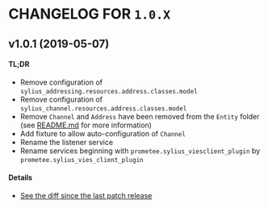 # CHANGELOG FOR `1.0.X`

## v1.0.1 (2019-05-07)

#### TL;DR

- Remove configuration of `sylius_addressing.resources.address.classes.model`
- Remove configuration of `sylius_channel.resources.address.classes.model`
- Remove `Channel` and `Address` have been removed from the `Entity` folder (see [README.md](README.md) for more information)
- Add fixture to allow auto-configuration of `Channel`
- Rename the listener service
- Rename services beginning with `prometee.sylius_viesclient_plugin` by `prometee.sylius_vies_client_plugin`

#### Details

- [See the diff since the last patch release](https://github.com/Prometee/SyliusVIESClientPlugin/compare/v1.0.0...v1.0.1)
